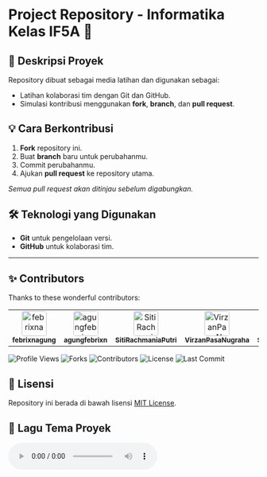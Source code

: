 # Project Repository - Informatika Kelas IF5A 🚀  

## 📌 Deskripsi Proyek  
Repository dibuat sebagai media latihan dan digunakan sebagai:  
- Latihan kolaborasi tim dengan Git dan GitHub.  
- Simulasi kontribusi menggunakan **fork**, **branch**, dan **pull request**.  

## 💡 Cara Berkontribusi  
1. **Fork** repository ini.  
2. Buat **branch** baru untuk perubahanmu.  
3. Commit perubahanmu.  
4. Ajukan **pull request** ke repository utama.  

*Semua pull request akan ditinjau sebelum digabungkan.*  

## 🛠 Teknologi yang Digunakan  
- **Git** untuk pengelolaan versi.  
- **GitHub** untuk kolaborasi tim.  

---

## ✨ Contributors 

Thanks to these wonderful contributors:

<table>
  <tr>
    <td align="center">
      <a href="https://github.com/febrixnagung">
        <img src="https://avatars.githubusercontent.com/febrixnagung" style="width:50px; height:50px; object-fit:cover; border-radius:4px;" alt="febrixnagung"/><br />
        <sub><b>febrixnagung</b></sub>
      </a>
    </td>
    <td align="center">
      <a href="https://github.com/agungfebrixn">
        <img src="https://avatars.githubusercontent.com/agungfebrixn" style="width:50px; height:50px; object-fit:cover; border-radius:4px;" alt="agungfebrixn"/><br />
        <sub><b>agungfebrixn</b></sub>
      </a>
    </td>
    <td align="center">
      <a href="https://github.com/SitiRachmaniaPutri">
        <img src="https://avatars.githubusercontent.com/SitiRachmaniaPutri" style="width:50px; height:50px; object-fit:cover; border-radius:4px;" alt="SitiRachmaniaPutri"/><br />
        <sub><b>SitiRachmaniaPutri</b></sub>
      </a>
    </td>
    <td align="center">
      <a href="https://github.com/VirzanPasaNugraha">
        <img src="https://avatars.githubusercontent.com/VirzanPasaNugraha" style="width:50px; height:50px; object-fit:cover; border-radius:4px;" alt="VirzanPasaNugraha"/><br />
        <sub><b>VirzanPasaNugraha</b></sub>
      </a>
    </td>
    <td align="center">
      <a href="https://github.com/Sigitgit7">
        <img src="https://avatars.githubusercontent.com/Sigitgit7" style="width:50px; height:50px; object-fit:cover; border-radius:4px;" alt="Sigitgit7"/><br />
        <sub><b>Sigitgit7</b></sub>
      </a>
    </td>
  </tr>
</table>


<p align="left">
  <img src="https://komarev.com/ghpvc/?username=febrixnagung&label=Profile%20Views&color=0e75b6&style=flat" alt="Profile Views" />
  <img src="https://img.shields.io/github/forks/febrixnagung/Agung?style=social" alt="Forks" />
  <img src="https://img.shields.io/github/contributors/febrixnagung/Agung" alt="Contributors" />
  <img src="https://img.shields.io/github/license/febrixnagung/Agung" alt="License" />
  <img src="https://img.shields.io/github/last-commit/febrixnagung/Agung" alt="Last Commit" />
</p>

## 📜 Lisensi
Repository ini berada di bawah lisensi [MIT License](https://github.com/febrixnagung/Agung/blob/main/LICENSE).  

## 🎵 Lagu Tema Proyek

<audio controls>
  <source src="src/UP%20(KARINA%20Solo).mp3" type="audio/mpeg">
  Browser Anda tidak mendukung elemen audio.
</audio>

